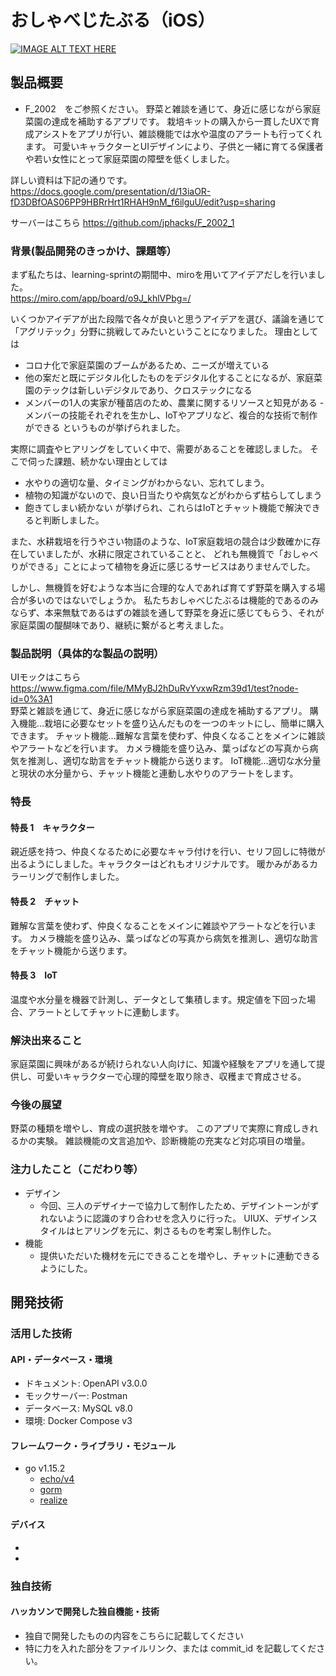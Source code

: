 
# おしゃべじたぶる（iOS）

[![IMAGE ALT TEXT HERE](https://jphacks.com/wp-content/uploads/2020/09/JPHACKS2020_ogp.jpg)](https://www.youtube.com/watch?v=G5rULR53uMk)

## 製品概要
- F_2002　をご参照ください。
野菜と雑談を通じて、身近に感じながら家庭菜園の達成を補助するアプリです。
栽培キットの購入から一貫したUXで育成アシストをアプリが行い、雑談機能では水や温度のアラートも行ってくれます。
可愛いキャラクターとUIデザインにより、子供と一緒に育てる保護者や若い女性にとって家庭菜園の障壁を低くしました。

詳しい資料は下記の通りです。  
https://docs.google.com/presentation/d/13iaOR-fD3DBfOAS06PP9HBRrHrt1RHAH9nM_f6ilguU/edit?usp=sharing

サーバーはこちら
https://github.com/jphacks/F_2002_1

### 背景(製品開発のきっかけ、課題等）
まず私たちは、learning-sprintの期間中、miroを用いてアイデアだしを行いました。  
https://miro.com/app/board/o9J_khlVPbg=/

いくつかアイデアが出た段階で各々が良いと思うアイデアを選び、議論を通じて「アグリテック」分野に挑戦してみたいということになりました。
理由としては
- コロナ化で家庭菜園のブームがあるため、ニーズが増えている
- 他の案だと既にデジタル化したものをデジタル化することになるが、家庭菜園のテックは新しいデジタルであり、クロステックになる
- メンバーの1人の実家が種苗店のため、農業に関するリソースと知見がある
-メンバーの技能それぞれを生かし、IoTやアプリなど、複合的な技術で制作ができる
というものが挙げられました。

実際に調査やヒアリングをしていく中で、需要があることを確認しました。
そこで伺った課題、続かない理由としては
- 水やりの適切な量、タイミングがわからない、忘れてしまう。
- 植物の知識がないので、良い日当たりや病気などがわからず枯らしてしまう
- 飽きてしまい続かない
が挙げられ、これらはIoTとチャット機能で解決できると判断しました。

また、水耕栽培を行うやさい物語のような、IoT家庭栽培の競合は少数確かに存在していましたが、水耕に限定されていることと、
どれも無機質で「おしゃべりができる」ことによって植物を身近に感じるサービスはありませんでした。

しかし、無機質を好むような本当に合理的な人であれば育てず野菜を購入する場合が多いのではないでしょうか。
私たちおしゃべじたぶるは機能的であるのみならず、本来無駄であるはずの雑談を通して野菜を身近に感じてもらう、それが家庭菜園の醍醐味であり、継続に繋がると考えました。

### 製品説明（具体的な製品の説明）

UIモックはこちら
https://www.figma.com/file/MMyBJ2hDuRvYvxwRzm39d1/test?node-id=0%3A1  
野菜と雑談を通じて、身近に感じながら家庭菜園の達成を補助するアプリ。
購入機能…栽培に必要なセットを盛り込んだものを一つのキットにし、簡単に購入できます。
チャット機能…難解な言葉を使わず、仲良くなることをメインに雑談やアラートなどを行います。
カメラ機能を盛り込み、葉っぱなどの写真から病気を推測し、適切な助言をチャット機能から送ります。
IoT機能…適切な水分量と現状の水分量から、チャット機能と連動し水やりのアラートをします。

### 特長

#### 特長 1　キャラクター
親近感を持つ、仲良くなるために必要なキャラ付けを行い、セリフ回しに特徴が出るようにしました。キャラクターはどれもオリジナルです。
暖かみがあるカラーリングで制作しました。
#### 特長 2　チャット
難解な言葉を使わず、仲良くなることをメインに雑談やアラートなどを行います。
カメラ機能を盛り込み、葉っぱなどの写真から病気を推測し、適切な助言をチャット機能から送ります。
#### 特長 3　IoT
温度や水分量を機器で計測し、データとして集積します。規定値を下回った場合、アラートとしてチャットに連動します。

### 解決出来ること
家庭菜園に興味があるが続けられない人向けに、知識や経験をアプリを通して提供し、可愛いキャラクターで心理的障壁を取り除き、収穫まで育成させる。

### 今後の展望
野菜の種類を増やし、育成の選択肢を増やす。
このアプリで実際に育成しきれるかの実験。
雑談機能の文言追加や、診断機能の充実など対応項目の増量。

### 注力したこと（こだわり等）
- デザイン
  - 今回、三人のデザイナーで協力して制作したため、デザイントーンがずれないように認識のすり合わせを念入りに行った。
UIUX、デザインスタイルはヒアリングを元に、刺さるものを考案し制作した。
- 機能
  - 提供いただいた機材を元にできることを増やし、チャットに連動できるようにした。

## 開発技術

### 活用した技術

#### API・データベース・環境

- ドキュメント: OpenAPI v3.0.0
- モックサーバー: Postman
- データベース: MySQL v8.0
- 環境: Docker Compose v3

#### フレームワーク・ライブラリ・モジュール
- go v1.15.2
  - [echo/v4](https://github.com/labstack/echo)
  - [gorm](https://github.com/go-gorm/gorm)
  - [realize](https://github.com/oxequa/realize)

#### デバイス

-
-

### 独自技術

#### ハッカソンで開発した独自機能・技術

- 独自で開発したものの内容をこちらに記載してください
- 特に力を入れた部分をファイルリンク、または commit_id を記載してください。
